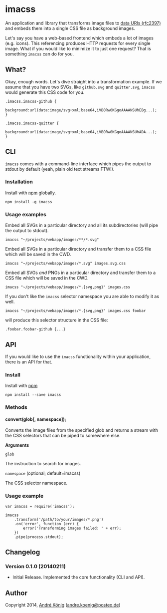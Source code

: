 # imacss

An application and library that transforms image files to [data URIs (rfc2397)](https://www.ietf.org/rfc/rfc2397.txt) and embeds them into a single CSS file as background images.

Let's say you have a web-based frontend which embeds a lot of images (e.g. icons). This referencing produces HTTP requests for every single image. What if you would like to minimize it to just one request? That is something `imacss` can do for you.

## What?

Okay, enough words. Let's dive straight into a transformation example. If we assume that you have two SVGs, like `github.svg` and `quitter.svg`, `imacss` would generate this CSS code for you.

    .imacss.imacss-github {
        background:url(data:image/svg+xml;base64,iVBORw0KGgoAAAANSUhEBg...);
    }

    .imacss.imacss-quitter {
        background:url(data:image/svg+xml;base64,iVBORw0KGgoAAAANSUhADA...);
    }


## CLI

`imacss` comes with a command-line interface which pipes the output to stdout by default (yeah, plain old text streams FTW!).

### Installation

Install with [npm](https://npmjs.org/package/imacss) globally.

    npm install -g imacss

### Usage examples

Embed all SVGs in a particular directory and all its subdirectories (will pipe the output to stdout).

    imacss "~/projects/webapp/images/**/*.svg"

Embed all SVGs in a particular directory and transfer them to a CSS file which will be saved in the CWD.

    imacss "~/projects/webapp/images/*.svg" images.svg.css

Embed all SVGs _and_ PNGs in a particular directory and transfer them to a CSS file which will be saved in the CWD.

    imacss "~/projects/webapp/images/*.{svg,png}" images.css

If you don't like the `imacss` selector namespace you are able to modify it as well.

    imacss "~/projects/webapp/images/*.{svg,png}" images.css foobar

will produce this selector structure in the CSS file:

    .foobar.foobar-github {...}

## API

If you would like to use the `imacss` functionality within your application, there is an API for that.

### Install

Install with [npm](https://npmjs.org/package/imacss)

    npm install --save imacss

### Methods

#### convert(glob[, namespace]);

Converts the image files from the specified glob and returns a stream with the CSS selectors that can be piped to somewhere else.

**Arguments**

`glob`

The instruction to search for images.

`namespace` (optional; default=imacss)

The CSS selector namespace.

### Usage example

    var imacss = require('imacss');

    imacss
        .transform('/path/to/your/images/*.png')
        .on('error', function (err) {
            error('Transforming images failed: ' + err);
        })
        .pipe(process.stdout);


## Changelog

### Version 0.1.0 (20140211)

- Initial Release. Implemented the core functionality (CLI and API).

## Author

Copyright 2014, [André König](http://iam.andrekoenig.info) (andre.koenig@posteo.de)
